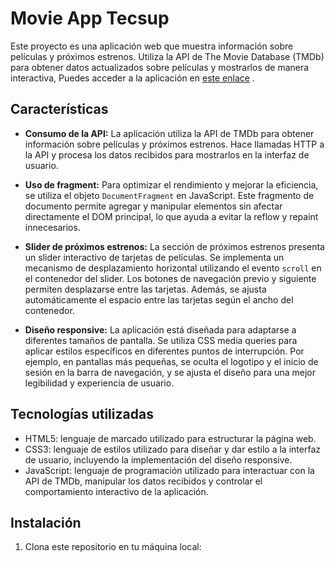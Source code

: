 # Movie App Tecsup

Este proyecto es una aplicación web que muestra información sobre películas y próximos estrenos. Utiliza la API de The Movie Database (TMDb) para obtener datos actualizados sobre películas y mostrarlos de manera interactiva,  Puedes acceder a la aplicación en [este enlace](https://648699acc8f2a60b6c2a1731--papaya-kulfi-ea3ddf.netlify.app/) .



## Características

- **Consumo de la API:** La aplicación utiliza la API de TMDb para obtener información sobre películas y próximos estrenos. Hace llamadas HTTP a la API y procesa los datos recibidos para mostrarlos en la interfaz de usuario.

- **Uso de fragment:** Para optimizar el rendimiento y mejorar la eficiencia, se utiliza el objeto `DocumentFragment` en JavaScript. Este fragmento de documento permite agregar y manipular elementos sin afectar directamente el DOM principal, lo que ayuda a evitar la reflow y repaint innecesarios.

- **Slider de próximos estrenos:** La sección de próximos estrenos presenta un slider interactivo de tarjetas de películas. Se implementa un mecanismo de desplazamiento horizontal utilizando el evento `scroll` en el contenedor del slider. Los botones de navegación previo y siguiente permiten desplazarse entre las tarjetas. Además, se ajusta automáticamente el espacio entre las tarjetas según el ancho del contenedor.

- **Diseño responsive:** La aplicación está diseñada para adaptarse a diferentes tamaños de pantalla. Se utiliza CSS media queries para aplicar estilos específicos en diferentes puntos de interrupción. Por ejemplo, en pantallas más pequeñas, se oculta el logotipo y el inicio de sesión en la barra de navegación, y se ajusta el diseño para una mejor legibilidad y experiencia de usuario.

## Tecnologías utilizadas

- HTML5: lenguaje de marcado utilizado para estructurar la página web.
- CSS3: lenguaje de estilos utilizado para diseñar y dar estilo a la interfaz de usuario, incluyendo la implementación del diseño responsive.
- JavaScript: lenguaje de programación utilizado para interactuar con la API de TMDb, manipular los datos recibidos y controlar el comportamiento interactivo de la aplicación.

## Instalación

1. Clona este repositorio en tu máquina local: 

